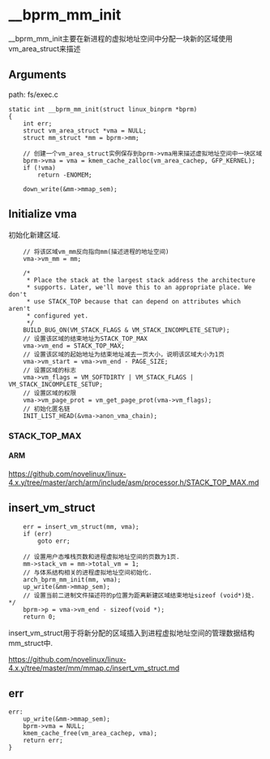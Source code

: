 __bprm_mm_init
========================================

__bprm_mm_init主要在新进程的虚拟地址空间中分配一块新的区域使用vm_area_struct来描述

Arguments
----------------------------------------

path: fs/exec.c
```
static int __bprm_mm_init(struct linux_binprm *bprm)
{
    int err;
    struct vm_area_struct *vma = NULL;
    struct mm_struct *mm = bprm->mm;

    // 创建一个vm_area_struct实例保存到bprm->vma用来描述虚拟地址空间中一块区域
    bprm->vma = vma = kmem_cache_zalloc(vm_area_cachep, GFP_KERNEL);
    if (!vma)
        return -ENOMEM;

    down_write(&mm->mmap_sem);
```

Initialize vma
----------------------------------------

初始化新建区域.

```
    // 将该区域vm_mm反向指向mm(描述进程的地址空间)
    vma->vm_mm = mm;

    /*
     * Place the stack at the largest stack address the architecture
     * supports. Later, we'll move this to an appropriate place. We don't
     * use STACK_TOP because that can depend on attributes which aren't
     * configured yet.
     */
    BUILD_BUG_ON(VM_STACK_FLAGS & VM_STACK_INCOMPLETE_SETUP);
    // 设置该区域的结束地址为STACK_TOP_MAX
    vma->vm_end = STACK_TOP_MAX;
    // 设置该区域的起始地址为结束地址减去一页大小，说明该区域大小为1页
    vma->vm_start = vma->vm_end - PAGE_SIZE;
    // 设置区域的标志
    vma->vm_flags = VM_SOFTDIRTY | VM_STACK_FLAGS | VM_STACK_INCOMPLETE_SETUP;
    // 设置区域的权限
    vma->vm_page_prot = vm_get_page_prot(vma->vm_flags);
    // 初始化匿名链
    INIT_LIST_HEAD(&vma->anon_vma_chain);
```

### STACK_TOP_MAX

#### ARM

https://github.com/novelinux/linux-4.x.y/tree/master/arch/arm/include/asm/processor.h/STACK_TOP_MAX.md

insert_vm_struct
----------------------------------------

```
    err = insert_vm_struct(mm, vma);
    if (err)
        goto err;

    // 设置用户态堆栈页数和进程虚拟地址空间的页数为1页.
    mm->stack_vm = mm->total_vm = 1;
    // 与体系结构相关的进程虚拟地址空间初始化.
    arch_bprm_mm_init(mm, vma);
    up_write(&mm->mmap_sem);
    // 设置当前二进制文件描述符的p位置为距离新建区域结束地址sizeof (void*)处. */
    bprm->p = vma->vm_end - sizeof(void *);
    return 0;
```

insert_vm_struct用于将新分配的区域插入到进程虚拟地址空间的管理数据结构mm_struct中.

https://github.com/novelinux/linux-4.x.y/tree/master/mm/mmap.c/insert_vm_struct.md

err
----------------------------------------

```
err:
    up_write(&mm->mmap_sem);
    bprm->vma = NULL;
    kmem_cache_free(vm_area_cachep, vma);
    return err;
}
```
